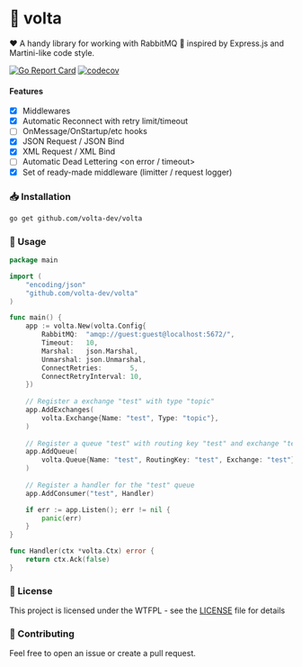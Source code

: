 # 🐰 volta
❤️ A handy library for working with RabbitMQ 🐰 inspired by Express.js and Martini-like code style.

[![Go Report Card](https://goreportcard.com/badge/github.com/volta-dev/volta)](https://goreportcard.com/report/github.com/volta-dev/volta)
[![codecov](https://codecov.io/gh/volta-dev/volta/branch/master/graph/badge.svg?token=ZR46EMBD3X)](https://codecov.io/gh/volta-dev/volta)

#### Features
- [x] Middlewares
- [x] Automatic Reconnect with retry limit/timeout
- [ ] OnMessage/OnStartup/etc hooks
- [x] JSON Request / JSON Bind
- [x] XML Request / XML Bind
- [ ] Automatic Dead Lettering <on error / timeout>
- [x] Set of ready-made middleware (limitter / request logger)

### 📥 Installation
```bash
go get github.com/volta-dev/volta
```

### 👷 Usage
```go
package main

import (
    "encoding/json"
    "github.com/volta-dev/volta"
)

func main() {
    app := volta.New(volta.Config{
        RabbitMQ:  "amqp://guest:guest@localhost:5672/",
        Timeout:   10,
        Marshal:   json.Marshal,
        Unmarshal: json.Unmarshal,
        ConnectRetries:       5,
        ConnectRetryInterval: 10,
    })
    
    // Register a exchange "test" with type "topic"
    app.AddExchanges(
        volta.Exchange{Name: "test", Type: "topic"},
    )
    
    // Register a queue "test" with routing key "test" and exchange "test"
    app.AddQueue(
        volta.Queue{Name: "test", RoutingKey: "test", Exchange: "test"},
    )
    
    // Register a handler for the "test" queue
    app.AddConsumer("test", Handler)

    if err := app.Listen(); err != nil {
        panic(err)
    }
}

func Handler(ctx *volta.Ctx) error {
    return ctx.Ack(false)
}

```

### 📝 License

This project is licensed under the WTFPL - see the [LICENSE](LICENSE) file for details

### 🤝 Contributing

Feel free to open an issue or create a pull request.
